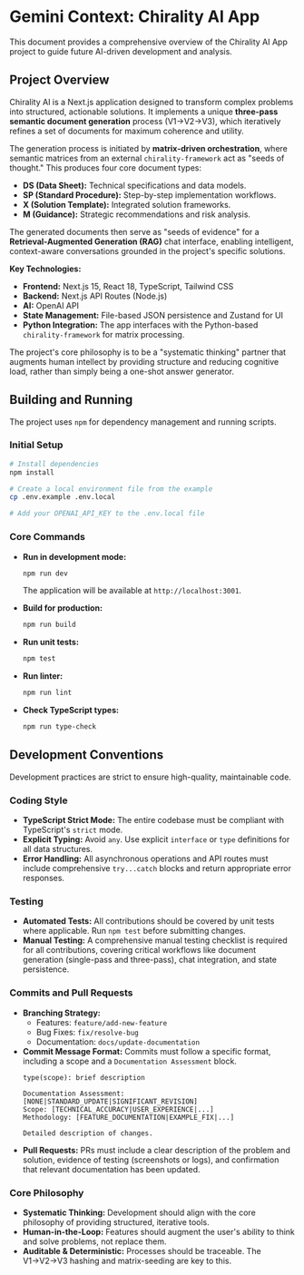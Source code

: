 
# Gemini Context: Chirality AI App

This document provides a comprehensive overview of the Chirality AI App project to guide future AI-driven development and analysis.

## Project Overview

Chirality AI is a Next.js application designed to transform complex problems into structured, actionable solutions. It implements a unique **three-pass semantic document generation** process (V1→V2→V3), which iteratively refines a set of documents for maximum coherence and utility.

The generation process is initiated by **matrix-driven orchestration**, where semantic matrices from an external `chirality-framework` act as "seeds of thought." This produces four core document types:
- **DS (Data Sheet):** Technical specifications and data models.
- **SP (Standard Procedure):** Step-by-step implementation workflows.
- **X (Solution Template):** Integrated solution frameworks.
- **M (Guidance):** Strategic recommendations and risk analysis.

The generated documents then serve as "seeds of evidence" for a **Retrieval-Augmented Generation (RAG)** chat interface, enabling intelligent, context-aware conversations grounded in the project's specific solutions.

**Key Technologies:**
- **Frontend:** Next.js 15, React 18, TypeScript, Tailwind CSS
- **Backend:** Next.js API Routes (Node.js)
- **AI:** OpenAI API
- **State Management:** File-based JSON persistence and Zustand for UI
- **Python Integration:** The app interfaces with the Python-based `chirality-framework` for matrix processing.

The project's core philosophy is to be a "systematic thinking" partner that augments human intellect by providing structure and reducing cognitive load, rather than simply being a one-shot answer generator.

## Building and Running

The project uses `npm` for dependency management and running scripts.

### Initial Setup
```bash
# Install dependencies
npm install

# Create a local environment file from the example
cp .env.example .env.local

# Add your OPENAI_API_KEY to the .env.local file
```

### Core Commands
- **Run in development mode:**
  ```bash
  npm run dev
  ```
  The application will be available at `http://localhost:3001`.

- **Build for production:**
  ```bash
  npm run build
  ```

- **Run unit tests:**
  ```bash
  npm test
  ```

- **Run linter:**
  ```bash
  npm run lint
  ```

- **Check TypeScript types:**
  ```bash
  npm run type-check
  ```

## Development Conventions

Development practices are strict to ensure high-quality, maintainable code.

### Coding Style
- **TypeScript Strict Mode:** The entire codebase must be compliant with TypeScript's `strict` mode.
- **Explicit Typing:** Avoid `any`. Use explicit `interface` or `type` definitions for all data structures.
- **Error Handling:** All asynchronous operations and API routes must include comprehensive `try...catch` blocks and return appropriate error responses.

### Testing
- **Automated Tests:** All contributions should be covered by unit tests where applicable. Run `npm test` before submitting changes.
- **Manual Testing:** A comprehensive manual testing checklist is required for all contributions, covering critical workflows like document generation (single-pass and three-pass), chat integration, and state persistence.

### Commits and Pull Requests
- **Branching Strategy:**
  - Features: `feature/add-new-feature`
  - Bug Fixes: `fix/resolve-bug`
  - Documentation: `docs/update-documentation`
- **Commit Message Format:** Commits must follow a specific format, including a scope and a `Documentation Assessment` block.
  ```
  type(scope): brief description

  Documentation Assessment: [NONE|STANDARD_UPDATE|SIGNIFICANT_REVISION]
  Scope: [TECHNICAL_ACCURACY|USER_EXPERIENCE|...]
  Methodology: [FEATURE_DOCUMENTATION|EXAMPLE_FIX|...]

  Detailed description of changes.
  ```
- **Pull Requests:** PRs must include a clear description of the problem and solution, evidence of testing (screenshots or logs), and confirmation that relevant documentation has been updated.

### Core Philosophy
- **Systematic Thinking:** Development should align with the core philosophy of providing structured, iterative tools.
- **Human-in-the-Loop:** Features should augment the user's ability to think and solve problems, not replace them.
- **Auditable & Deterministic:** Processes should be traceable. The V1→V2→V3 hashing and matrix-seeding are key to this.
